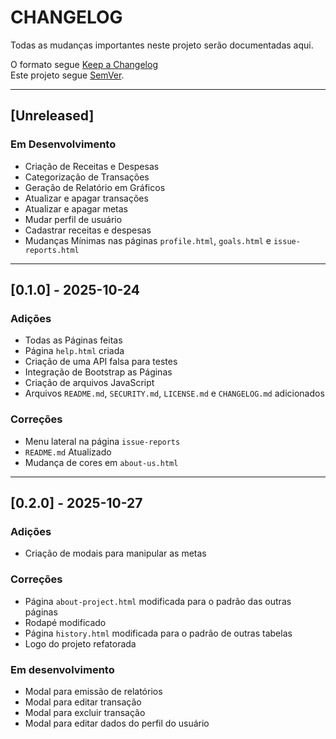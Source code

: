 # CHANGELOG

Todas as mudanças importantes neste projeto serão documentadas aqui.

O formato segue [Keep a Changelog](https://keepachangelog.com/pt-BR/1.0.0/)  
Este projeto segue [SemVer](https://semver.org/lang/pt-BR/).

---

## [Unreleased]

### Em Desenvolvimento
- Criação de Receitas e Despesas
- Categorização de Transações
- Geração de Relatório em Gráficos
- Atualizar e apagar transações
- Atualizar e apagar metas
- Mudar perfil de usuário
- Cadastrar receitas e despesas
- Mudanças Mínimas nas páginas `profile.html`, `goals.html` e `issue-reports.html`

---

## [0.1.0] - 2025-10-24

### Adições
- Todas as Páginas feitas
- Página `help.html` criada
- Criação de uma API falsa para testes
- Integração de Bootstrap as Páginas
- Criação de arquivos JavaScript
- Arquivos `README.md`, `SECURITY.md`, `LICENSE.md` e `CHANGELOG.md` adicionados

### Correções
- Menu lateral na página `issue-reports`
- `README.md` Atualizado
- Mudança de cores em `about-us.html`

---

## [0.2.0] - 2025-10-27

### Adições
- Criação de modais para manipular as metas

### Correções
- Página `about-project.html` modificada para o padrão das outras páginas
- Rodapé modificado
- Página `history.html` modificada para o padrão de outras tabelas
- Logo do projeto refatorada

### Em desenvolvimento
- Modal para emissão de relatórios
- Modal para editar transação
- Modal para excluir transação
- Modal para editar dados do perfil do usuário
